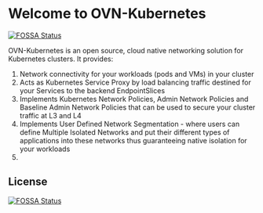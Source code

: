 # Welcome to OVN-Kubernetes 
[![FOSSA Status](https://app.fossa.com/api/projects/git%2Bgithub.com%2Fovn-kubernetes%2F.github.svg?type=shield)](https://app.fossa.com/projects/git%2Bgithub.com%2Fovn-kubernetes%2F.github?ref=badge_shield)


OVN-Kubernetes is an open source, cloud native networking solution for Kubernetes clusters. It provides:

1. Network connectivity for your workloads (pods and VMs) in your cluster
2. Acts as Kubernetes Service Proxy by load balancing traffic destined for your Services to the backend EndpointSlices
3. Implements Kubernetes Network Policies, Admin Network Policies and Baseline Admin Network Policies that can be used to secure your cluster traffic at L3 and L4
4. Implements User Defined Network Segmentation - where users can define Multiple Isolated Networks and put their different types of applications into these networks thus guaranteeing native isolation for your workloads
5. 


## License
[![FOSSA Status](https://app.fossa.com/api/projects/git%2Bgithub.com%2Fovn-kubernetes%2F.github.svg?type=large)](https://app.fossa.com/projects/git%2Bgithub.com%2Fovn-kubernetes%2F.github?ref=badge_large)